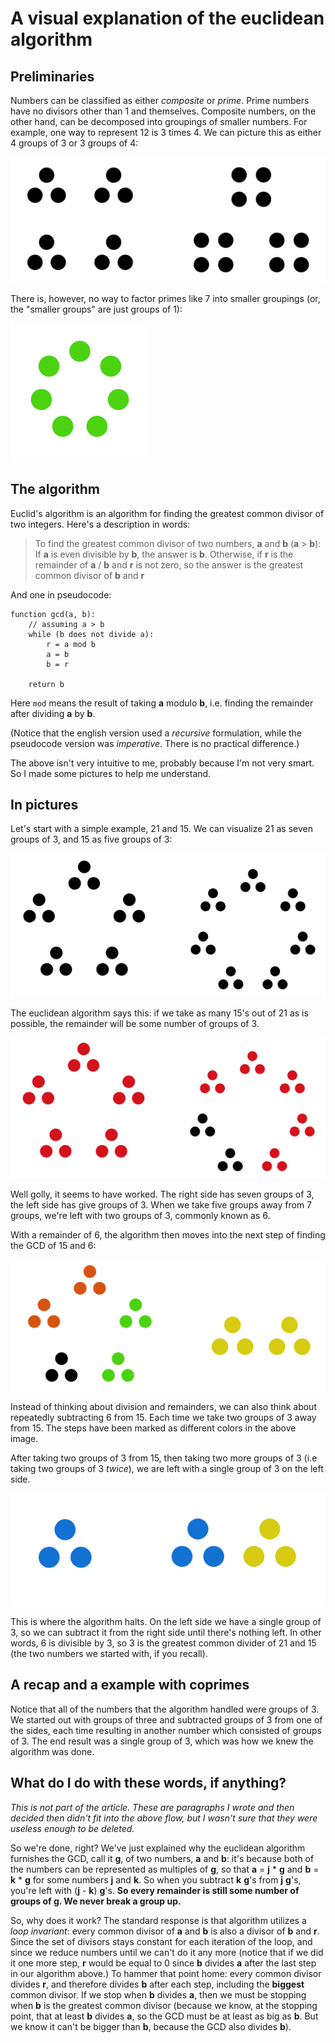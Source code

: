 # A visual explanation of the euclidean algorithm

## Preliminaries

Numbers can be classified as either *composite* or *prime*. Prime numbers have no divisors other than 1 and themselves. Composite numbers, on the other hand, can be decomposed into groupings of smaller numbers. For example, one way to represent 12 is 3 times 4. We can picture this as either 4 groups of 3 or 3 groups of 4:

![](twelve.png)

There is, however, no way to factor primes like 7 into smaller groupings (or, the "smaller groups" are just groups of 1):

![](seven.png)

## The algorithm
Euclid's algorithm is an algorithm for finding the greatest common divisor of two integers. Here's a description in words:

  > To find the greatest common divisor of two numbers, **a** and **b** (**a** > **b**):
  > If **a** is even divisible by **b**, the answer is **b**.
  > Otherwise, if **r** is the remainder of **a** / **b** and **r** is not zero, so the answer is the greatest common divisor of **b** and **r**

And one in pseudocode:

    function gcd(a, b):
        // assuming a > b
        while (b does not divide a):
            r = a mod b
            a = b
            b = r
        
        return b

Here `mod` means the result of taking **a** modulo **b**, i.e. finding the remainder after dividing **a** by **b**.

(Notice that the english version used a *recursive* formulation, while the pseudocode version was *imperative*. There is no practical difference.)

The above isn't very intuitive to me, probably because I'm not very smart. So I made some pictures to help me understand.

## In pictures

Let's start with a simple example, 21 and 15. We can visualize 21 as seven groups of 3, and 15 as five groups of 3:

![](21_15.png)

The euclidean algorithm says this: if we take as many 15's out of 21 as is possible, the remainder will be some number of groups of 3.

![](21_15_rem1.png)

Well golly, it seems to have worked. The right side has seven groups of 3, the left side has give groups of 3. When we take five groups away from 7 groups, we're left with two groups of 3, commonly known as 6.

With a remainder of 6, the algorithm then moves into the next step of finding the GCD of 15 and 6:

![](21_15_rem2.png)

Instead of thinking about division and remainders, we can also think about repeatedly subtracting 6 from 15. Each time we take two groups of 3 away from 15. The steps have been marked as different colors in the above image.

After taking two groups of 3 from 15, then taking two more groups of 3 (i.e taking two groups of 3 *twice*), we are left with a single group of 3 on the left side.

![](21_15_rem3.png)

This is where the algorithm halts. On the left side we have a single group of 3, so we can subtract it from the right side until there's nothing left. In other words, 6 is divisible by 3, so 3 is the greatest common divider of 21 and 15 (the two numbers we started with, if you recall).

## A recap and a example with coprimes
Notice that all of the numbers that the algorithm handled were groups of 3. We started out with groups of three and subtracted groups of 3 from one of the sides, each time resulting in another number which consisted of groups of 3. The end result was a single group of 3, which was how we knew the algorithm was done.



## What do I do with these words, if anything?
*This is not part of the article. These are paragraphs I wrote and then decided then didn't fit into the above flow, but I wasn't sure that they were useless enough to be deleted.*

So we're done, right? We've just explained why the euclidean algorithm furnishes the GCD, call it **g**, of two numbers, **a** and **b**: it's because both of the numbers can be represented as multiples of **g**, so that **a** = **j** * **g** and **b** = **k** * **g** for some numbers **j** and **k**. So when you subtract **k** **g**'s from **j** **g**'s, you're left with (**j** - **k**) **g**'s. **So every remainder is still some number of groups of g. We never break a group up.**

So, why does it work? The standard response is that algorithm utilizes a *loop invariant*: every common divisor of **a** and **b** is also a divisor of **b** and **r**. Since the set of divisors stays constant for each iteration of the loop, and since we reduce numbers until we can't do it any more (notice that if we did it one more step, **r** would be equal to 0 since **b** divides **a** after the last step in our algorithm above.) To hammer that point home: every common divisor divides **r**, and therefore divides **b** after each step, including the **biggest** common divisor. If we stop when **b** divides **a**, then we must be stopping when **b** is the greatest common divisor (because we know, at the stopping point, that at least **b** divides **a**, so the GCD must be at least as big as **b**. But we know it can't be bigger than **b**, because the GCD also divides **b**).
